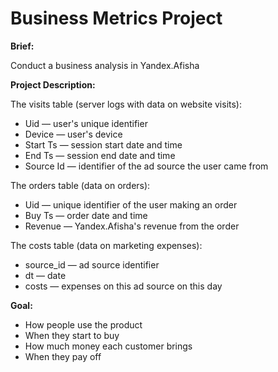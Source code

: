 # Business Metrics Project

**Brief:**

Conduct a business analysis in Yandex.Afisha 

**Project Description:**
 
  The visits table (server logs with data on website visits):
- Uid — user's unique identifier
- Device — user's device
- Start Ts — session start date and time
- End Ts — session end date and time
- Source Id — identifier of the ad source the user came from

The orders table (data on orders):
- Uid — unique identifier of the user making an order
- Buy Ts — order date and time
- Revenue — Yandex.Afisha's revenue from the order

The costs table (data on marketing expenses):
- source_id — ad source identifier
- dt — date
- costs — expenses on this ad source on this day

**Goal:**
- How people use the product
- When they start to buy
- How much money each customer brings
- When they pay off
